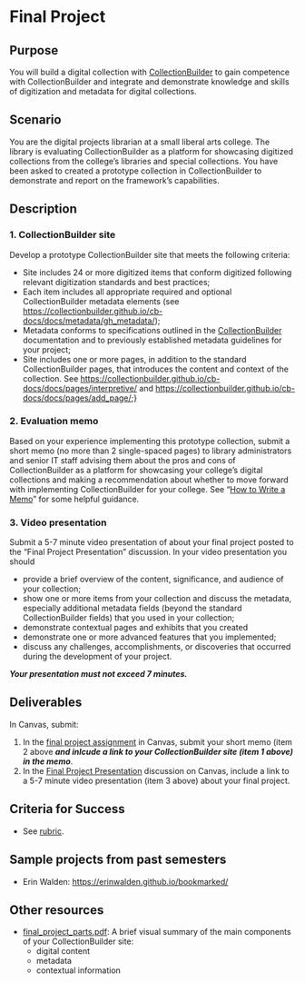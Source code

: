 [cb]: https://collectionbuilder.github.io "CollectionBuilder"
# Final Project

## Purpose
You will build a digital collection with [CollectionBuilder][cb] to gain competence with CollectionBuilder and integrate and demonstrate knowledge and skills of digitization and metadata for digital collections.

## Scenario
You are the digital projects librarian at a small liberal arts college. The library is evaluating CollectionBuilder as a platform for showcasing digitized collections from the college’s libraries and special collections. You have been asked to created a prototype collection in CollectionBuilder to demonstrate and report on the framework’s capabilities.

## Description


### 1. CollectionBuilder site

Develop a prototype CollectionBuilder site that meets the following criteria:	
- Site includes 24 or more digitized items that conform digitized following relevant digitization standards and best practices;
- Each item includes all appropriate required and optional CollectionBuilder metadata elements (see <https://collectionbuilder.github.io/cb-docs/docs/metadata/gh_metadata/>); 
- Metadata conforms to specifications outlined in the [CollectionBuilder][cb] documentation and to previously established metadata guidelines for your project;
- Site includes one or more pages, in addition to the standard CollectionBuilder pages, that introduces the content and context of the collection. See <https://collectionbuilder.github.io/cb-docs/docs/pages/interpretive/> and <https://collectionbuilder.github.io/cb-docs/docs/pages/add_page/>;}

### 2. Evaluation memo

Based on your experience implementing this prototype collection, submit a short memo (no more than 2 single-spaced pages) to library administrators and senior IT staff advising them about the pros and cons of CollectionBuilder as a platform for showcasing your college’s digital collections and making a recommendation about whether to move forward with implementing CollectionBuilder for your college. See “[How to Write a Memo](https://www.grammarly.com/blog/how-to-write-memo/)” for some helpful guidance.

### 3. Video presentation

Submit a 5-7 minute video presentation of about your final project posted to the “Final Project Presentation” discussion. In your video presentation you should 
- provide a brief overview of the content, significance, and audience of your collection; 
- show one or more items from your collection and discuss the metadata, especially additional metadata fields (beyond the standard CollectionBuilder fields) that you used in your collection;
- demonstrate contextual pages and exhibits that you created
- demonstrate one or more advanced features that you implemented;  
- discuss any challenges, accomplishments, or discoveries that occurred during the development of your project.

**_Your presentation must not exceed 7 minutes._**

## Deliverables

In Canvas, submit:

1. In the [final project assignment](https://iu.instructure.com/courses/2252765/assignments/16548023) in Canvas, submit your short memo (item 2 above _**and inlcude a link to your CollectionBuilder site (item 1 above) in the memo**_.
2. In the [Final Project Presentation](https://iu.instructure.com/courses/2252765/discussion_topics/13841515) discussion on Canvas, include a link to a 5-7 minute video presentation (item 3 above) about your final project.

## Criteria for Success

- See [rubric](rubric_final_project.md).

## Sample projects from past semesters
- Erin Walden: <https://erinwalden.github.io/bookmarked/>

## Other resources
- [final_project_parts.pdf](https://github.com/jawalsh/z652-Digital-Libraries-FA24/blob/main/resources/final_project_parts.pdf): A brief visual summary of the main components of your CollectionBuilder site:
	- digital content
	- metadata
	- contextual information

